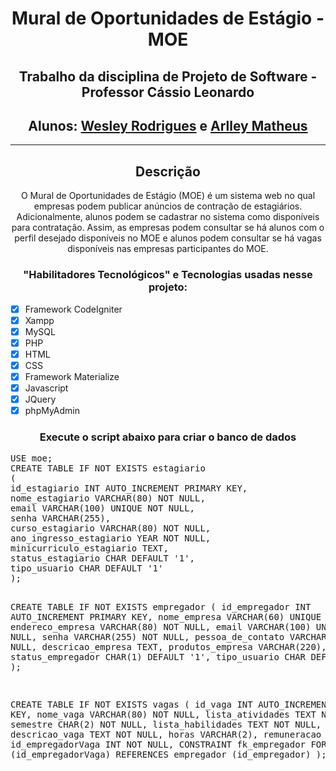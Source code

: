 <h1 align="center"> Mural de Oportunidades de Estágio - MOE</h1>

<h2 align="center">Trabalho da disciplina de Projeto de Software - Professor Cássio Leonardo</h2>
<h2 align="center"> Alunos: <a href="https://github.com/wesleyrodriguessantos">Wesley Rodrigues</a> e <a href="https://github.com/ArlleyMatheus">Arlley Matheus</a></h2>
<hr>
<h2 align="center">Descrição</h2>

<p align="center">O Mural de Oportunidades de Estágio (MOE) é um sistema web no qual empresas
podem publicar anúncios de contração de estagiários. Adicionalmente, alunos
podem se cadastrar no sistema como disponíveis para contratação. Assim, as
empresas podem consultar se há alunos com o perfil desejado disponíveis no MOE
e alunos podem consultar se há vagas disponíveis nas empresas participantes do
MOE.</p>

<h3 align="center">"Habilitadores Tecnológicos" e Tecnologias usadas nesse projeto:</h3>

- [x] Framework CodeIgniter
- [x] Xampp
- [x] MySQL
- [x] PHP
- [x] HTML
- [x] CSS
- [x] Framework Materialize
- [x] Javascript
- [x] JQuery
- [x] phpMyAdmin

<h3 align="center">Execute o script abaixo para criar o banco de dados</h3>
<pre>
USE moe;
CREATE TABLE IF NOT EXISTS estagiario
(
id_estagiario INT AUTO_INCREMENT PRIMARY KEY,
nome_estagiario VARCHAR(80) NOT NULL,
email VARCHAR(100) UNIQUE NOT NULL,
senha VARCHAR(255),
curso_estagiario VARCHAR(80) NOT NULL,
ano_ingresso_estagiario YEAR NOT NULL,
minicurriculo_estagiario TEXT,
status_estagiario CHAR DEFAULT '1',
tipo_usuario CHAR DEFAULT '1'
);

CREATE TABLE IF NOT EXISTS empregador
(
id_empregador INT AUTO_INCREMENT PRIMARY KEY,
nome_empresa VARCHAR(60) UNIQUE NOT NULL,
endereco_empresa VARCHAR(80) NOT NULL,
email VARCHAR(100) UNIQUE NOT NULL,
senha VARCHAR(255) NOT NULL,
pessoa_de_contato VARCHAR(60) NOT NULL,
descricao_empresa TEXT,
produtos_empresa VARCHAR(220),
status_empregador CHAR(1) DEFAULT '1',
tipo_usuario CHAR DEFAULT '2'
);

CREATE TABLE IF NOT EXISTS vagas
(
id_vaga INT AUTO_INCREMENT PRIMARY KEY,
nome_vaga VARCHAR(80) NOT NULL,
lista_atividades TEXT NOT NULL,
semestre CHAR(2) NOT NULL,
lista_habilidades TEXT NOT NULL,
descricao_vaga TEXT  NOT NULL,
horas VARCHAR(2),
remuneracao VARCHAR(10),
id_empregadorVaga INT NOT NULL,
CONSTRAINT fk_empregador FOREIGN KEY (id_empregadorVaga) REFERENCES empregador (id_empregador)
);
  </pre>